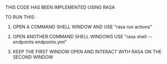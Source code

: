 THIS CODE HAS BEEN IMPLEMENTED USING RASA

TO RUN THIS:

1. OPEN A COMMAND SHELL WINDOW AND USE "rasa run actions"

2. OPEN ANOTHER COMMAND SHELL WINDOWS USE "rasa shell --endpoints endpoints.yml" 

3. KEEP THE FIRST WINDOW OPEN AND INTERACT WITH RASA ON THE SECOND WINDOW